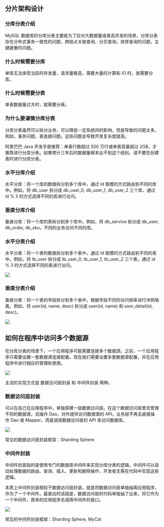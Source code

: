## 分片架构设计

### 分库分表介绍

MySQL 数据库的分库分表主要是为了应对大数据量或者高并发的场景，分库分表存在分布式事务一致性的问题，跨结点关联查询，分页查询，排序查询的问题，主键避重的问题。

### 什么时候需要分库

单库无法承受当前的并发量，请求量极高，需要大量的计算和 IO 时，就需要分库。

### 什么时候需要分表

单表数据量过大时，就需要分表。

### 为什么要谨慎分库分表

分库分表虽然可以拆分业务，可以降低一定系统间的影响，但是导致的问题太多，例如，事务问题，表连接问题。这些问题会导致开发复杂度提高。

阿里巴巴 Java 开发手册推荐：单表行数超过 500 万行或单表容量超过 2GB，才推荐进行分库分表。如果预计三年后的数据量根本达不到这个级别，请不要在创建表时进行分库分表。

### 水平分库介绍

水平分库：将一个库的数据拆分到多个库中，通过 Id 取模的方式路由到不同的库中。例如，将 db_user 拆分成 db_user_0, db_user_1, db_user_2 三个库，通过 id % 3 的方式选择不同的库进行访问。

### 垂直分库介绍

垂直分库：将一个库的表拆分到多个库中。例如，将 db_service 拆分成 db_user, db_order, db_sku，不同的业务访问不同的库。

### 水平分表介绍

水平分表：将一个表的数据拆分到多个表中，通过 Id 取模的方式路由到不同的表中。例如，将 tb_user 拆分成 tb_user_0, tb_user_1, tb_user_2 三个表，通过 id % 3 的方式选择不同的表进行访问。

![](https://note-sun.oss-cn-shanghai.aliyuncs.com/image/202407281755110.png)

### 垂直分表介绍

垂直分表：将一个表的字段拆分到多个表中，根据字段不同的访问频率进行冷热隔离。例如，将 user(id, name, desc) 拆分成 user(id, name) 和 user_detail(id, desc)。

![](https://note-sun.oss-cn-shanghai.aliyuncs.com/image/202407281757890.png)

## 如何在程序中访问多个数据源

在分库分表的场景下，一个应用程序可能需要连接多个数据源。之前，一个应用程序只需要设置一套数据源连接配置，现在我们需要设置多套数据源配置，并在应用程序中进行相应的管理和使用。

![](https://note-sun.oss-cn-shanghai.aliyuncs.com/image/202407281816491.png)

主流的实现方式是 数据访问层封装 和 中间件封装 两种。

### 数据访问层封装

可以在自己在应用程序中，单独搭建一层数据访问层。在这个数据访问层里去管理不同的数据源，去操作 Dao，对外提供访问数据源的 API。业务层不再去直接操作 Dao 或 Mapper，而是调用数据访问层的 API 来访问数据库。

![](https://note-sun.oss-cn-shanghai.aliyuncs.com/image/202407281828538.png)

常见的数据访问层封装框架：Sharding Sphere

### 中间件封装

中间件封装指的是使用专门的数据库中间件来实现分库分表的逻辑。中间件可以自动处理数据的路由、查询、插入、更新和删除操作，开发者无需在代码中实现这些逻辑。

本质上中间件封装相较于数据访问层封装，就是将数据访问层单独抽离应用程序，作为了一个中间件。最直白的话就是，数据访问层的代码单独抽了出来，将它作为一个中间件，原来的应用程序去调用中间件的接口。

![](https://note-sun.oss-cn-shanghai.aliyuncs.com/image/202407281834490.png)

常见的中间件封装框架：Sharding Sphere, MyCat